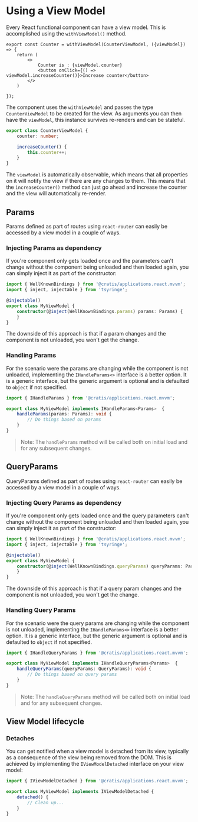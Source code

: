 # Using a View Model

Every React functional component can have a view model. This is accomplished using the `withViewModel()` method.

```tsx
export const Counter = withViewModel(CounterViewModel, ({viewModel}) => {
    return (
        <>
            Counter is : {viewModel.counter}
            <button onClick={() => viewModel.increaseCounter()}>Increase counter</button>
        </>
    )

});
```

The component uses the `withViewModel` and passes the type `CounterViewModel` to be created for the view.
As arguments you can then have the `viewModel`, this instance survives re-renders and can be stateful.

```ts
export class CounterViewModel {
    counter: number;

    increaseCounter() {
        this.counter++;
    }
}
```

The `viewModel` is automatically observable, which means that all properties on it will notify the view
if there are any changes to them. This means that the `increaseCounter()` method can just go ahead and
increase the counter and the view will automatically re-render.

## Params

Params defined as part of routes using `react-router` can easily be accessed by a view model in a couple of ways.

### Injecting Params as dependency

If you're component only gets loaded once and the parameters can't change without the component being unloaded
and then loaded again, you can simply inject it as part of the constructor:

```ts
import { WellKnownBindings } from '@cratis/applications.react.mvvm';
import { inject, injectable } from 'tsyringe';

@injectable()
export class MyViewModel {
    constructor(@inject(WellKnownBindings.params) params: Params) {
    }
}
```

The downside of this approach is that if a param changes and the component is not unloaded, you won't get the
change.

### Handling Params

For the scenario were the params are changing while the component is not unloaded, implementing the `IHandleParams<>`
interface is a better option. It is a generic interface, but the generic argument is optional and is defaulted to
`object` if not specified.

```ts
import { IHandleParams } from '@cratis/applications.react.mvvm';

export class MyViewModel implements IHandleParams<Params>  {
    handleParams(params: Params): void {
        // Do things based on params
    }
}
```

> Note: The `handleParams` method will be called both on initial load and for any subsequent changes.

## QueryParams

QueryParams defined as part of routes using `react-router` can easily be accessed by a view model in a couple of ways.

### Injecting Query Params as dependency

If you're component only gets loaded once and the query parameters can't change without the component being unloaded
and then loaded again, you can simply inject it as part of the constructor:

```ts
import { WellKnownBindings } from '@cratis/applications.react.mvvm';
import { inject, injectable } from 'tsyringe';

@injectable()
export class MyViewModel {
    constructor(@inject(WellKnownBindings.queryParams) queryParams: Params) {
    }
}
```

The downside of this approach is that if a query param changes and the component is not unloaded, you won't get the
change.

### Handling Query Params

For the scenario were the query params are changing while the component is not unloaded, implementing the `IHandleParams<>`
interface is a better option. It is a generic interface, but the generic argument is optional and is defaulted to
`object` if not specified.

```ts
import { IHandleQueryParams } from '@cratis/applications.react.mvvm';

export class MyViewModel implements IHandleQueryParams<Params>  {
    handleQueryParams(queryParams: QueryParams): void {
        // Do things based on query params
    }
}
```

> Note: The `handleQueryParams` method will be called both on initial load and for any subsequent changes.

## View Model lifecycle

### Detaches

You can get notified when a view model is detached from its view, typically as a consequence of the view being removed from the DOM.
This is achieved by implementing the `IViewModelDetached` interface on your view model:

```ts
import { IViewModelDetached } from '@cratis/applications.react.mvvm';

export class MyViewModel implements IViewModelDetached {
    detached() {
        // Clean up...
    }
}
```
